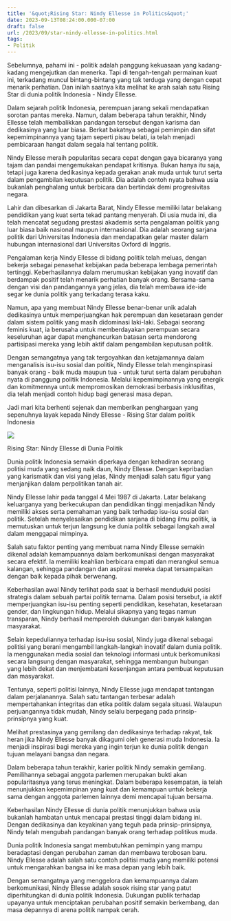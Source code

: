 ```yaml
---
title: '&quot;Rising Star: Nindy Ellesse in Politics&quot;'
date: 2023-09-13T08:24:00.000-07:00
draft: false
url: /2023/09/star-nindy-ellesse-in-politics.html
tags: 
- Politik
---
```


  

Sebelumnya, pahami ini - politik adalah panggung kekuasaan yang kadang-kadang mengejutkan dan menerka. Tapi di tengah-tengah permainan kuat ini, terkadang muncul bintang-bintang yang tak terduga yang dengan cepat menarik perhatian. Dan inilah saatnya kita melihat ke arah salah satu Rising Star di dunia politik Indonesia - Nindy Ellesse.

  

Dalam sejarah politik Indonesia, perempuan jarang sekali mendapatkan sorotan pantas mereka. Namun, dalam beberapa tahun terakhir, Nindy Ellesse telah membalikkan pandangan tersebut dengan karisma dan dedikasinya yang luar biasa. Berkat bakatnya sebagai pemimpin dan sifat kepemimpinannya yang tajam seperti pisau belati, ia telah menjadi pembicaraan hangat dalam segala hal tentang politik.

  

Nindy Ellesse meraih popularitas secara cepat dengan gaya bicaranya yang tajam dan pandai mengemukakan pendapat kritisnya. Bukan hanya itu saja, tetapi juga karena dedikasinya kepada gerakan anak muda untuk turut serta dalam pengambilan keputusan politik. Dia adalah contoh nyata bahwa usia bukanlah penghalang untuk berbicara dan bertindak demi progresivitas negara.

  

Lahir dan dibesarkan di Jakarta Barat, Nindy Ellesse memiliki latar belakang pendidikan yang kuat serta tekad pantang menyerah. Di usia muda ini, dia telah mencatat segudang prestasi akademis serta pengalaman politik yang luar biasa baik nasional maupun internasional. Dia adalah seorang sarjana politik dari Universitas Indonesia dan mendapatkan gelar master dalam hubungan internasional dari Universitas Oxford di Inggris.

  

Pengalaman kerja Nindy Ellesse di bidang politik telah meluas, dengan bekerja sebagai penasehat kebijakan pada beberapa lembaga pemerintah tertinggi. Keberhasilannya dalam merumuskan kebijakan yang inovatif dan berdampak positif telah menarik perhatian banyak orang. Bersama-sama dengan visi dan pandangannya yang jelas, dia telah membawa ide-ide segar ke dunia politik yang terkadang terasa kaku.

  

Namun, apa yang membuat Nindy Ellesse benar-benar unik adalah dedikasinya untuk memperjuangkan hak perempuan dan kesetaraan gender dalam sistem politik yang masih didominasi laki-laki. Sebagai seorang feminis kuat, ia berusaha untuk memberdayakan perempuan secara keseluruhan agar dapat menghancurkan batasan serta mendorong partisipasi mereka yang lebih aktif dalam pengambilan keputusan politik.

  

Dengan semangatnya yang tak tergoyahkan dan ketajamannya dalam menganalisis isu-isu sosial dan politik, Nindy Ellesse telah menginspirasi banyak orang - baik muda maupun tua - untuk turut serta dalam perubahan nyata di panggung politik Indonesia. Melalui kepemimpinannya yang energik dan komitmennya untuk mempromosikan demokrasi berbasis inklusifitas, dia telah menjadi contoh hidup bagi generasi masa depan.

  

Jadi mari kita berhenti sejenak dan memberikan penghargaan yang sepenuhnya layak kepada Nindy Ellesse - Rising Star dalam politik Indonesia

  

![](https://assets.pikiran-rakyat.com/crop/0x0:0x0/x/photo/2022/01/03/4204390908.png)

  

Rising Star: Nindy Ellesse di Dunia Politik

  

Dunia politik Indonesia semakin diperkaya dengan kehadiran seorang politisi muda yang sedang naik daun, Nindy Ellesse. Dengan kepribadian yang karismatik dan visi yang jelas, Nindy menjadi salah satu figur yang menjanjikan dalam perpolitikan tanah air.

  

Nindy Ellesse lahir pada tanggal 4 Mei 1987 di Jakarta. Latar belakang keluarganya yang berkecukupan dan pendidikan tinggi menjadikan Nindy memiliki akses serta pemahaman yang baik terhadap isu-isu sosial dan politik. Setelah menyelesaikan pendidikan sarjana di bidang ilmu politik, ia memutuskan untuk terjun langsung ke dunia politik sebagai langkah awal dalam menggapai mimpinya.

  

Salah satu faktor penting yang membuat nama Nindy Ellesse semakin dikenal adalah kemampuannya dalam berkomunikasi dengan masyarakat secara efektif. Ia memiliki keahlian berbicara empati dan merangkul semua kalangan, sehingga pandangan dan aspirasi mereka dapat tersampaikan dengan baik kepada pihak berwenang.

  

Keberhasilan awal Nindy terlihat pada saat ia berhasil menduduki posisi strategis dalam sebuah partai politik ternama. Dalam posisi tersebut, ia aktif memperjuangkan isu-isu penting seperti pendidikan, kesehatan, kesetaraan gender, dan lingkungan hidup. Melalui sikapnya yang tegas namun transparan, Nindy berhasil memperoleh dukungan dari banyak kalangan masyarakat.

  

Selain kepeduliannya terhadap isu-isu sosial, Nindy juga dikenal sebagai politisi yang berani mengambil langkah-langkah inovatif dalam dunia politik. Ia menggunakan media sosial dan teknologi informasi untuk berkomunikasi secara langsung dengan masyarakat, sehingga membangun hubungan yang lebih dekat dan menjembatani kesenjangan antara pembuat keputusan dan masyarakat.

  

Tentunya, seperti politisi lainnya, Nindy Ellesse juga mendapat tantangan dalam perjalanannya. Salah satu tantangan terbesar adalah mempertahankan integritas dan etika politik dalam segala situasi. Walaupun perjuangannya tidak mudah, Nindy selalu berpegang pada prinsip-prinsipnya yang kuat.

  

Melihat prestasinya yang gemilang dan dedikasinya terhadap rakyat, tak heran jika Nindy Ellesse banyak dikagumi oleh generasi muda Indonesia. Ia menjadi inspirasi bagi mereka yang ingin terjun ke dunia politik dengan tujuan melayani bangsa dan negara.

  

Dalam beberapa tahun terakhir, karier politik Nindy semakin gemilang. Pemilihannya sebagai anggota parlemen merupakan bukti akan popularitasnya yang terus meningkat. Dalam beberapa kesempatan, ia telah menunjukkan kepemimpinan yang kuat dan kemampuan untuk bekerja sama dengan anggota parlemen lainnya demi mencapai tujuan bersama.

  

Keberhasilan Nindy Ellesse di dunia politik menunjukkan bahwa usia bukanlah hambatan untuk mencapai prestasi tinggi dalam bidang ini. Dengan dedikasinya dan keyakinan yang teguh pada prinsip-prinsipnya, Nindy telah mengubah pandangan banyak orang terhadap politikus muda.

  

Dunia politik Indonesia sangat membutuhkan pemimpin yang mampu beradaptasi dengan perubahan zaman dan membawa terobosan baru. Nindy Ellesse adalah salah satu contoh politisi muda yang memiliki potensi untuk mengarahkan bangsa ini ke masa depan yang lebih baik.

  

Dengan semangatnya yang menggelora dan kemampuannya dalam berkomunikasi, Nindy Ellesse adalah sosok rising star yang patut diperhitungkan di dunia politik Indonesia. Dukungan publik terhadap upayanya untuk menciptakan perubahan positif semakin berkembang, dan masa depannya di arena politik nampak cerah.